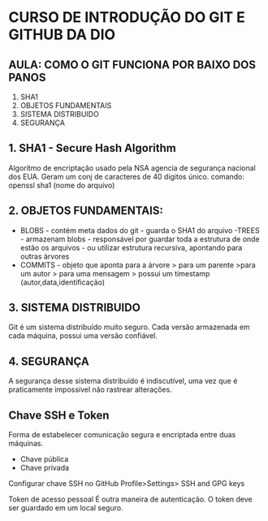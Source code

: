 # CURSO DE INTRODUÇÃO DO GIT E GITHUB DA DIO

## AULA: COMO O GIT FUNCIONA POR BAIXO DOS PANOS

1. SHA1
2. OBJETOS FUNDAMENTAIS
3. SISTEMA DISTRIBUIDO
4. SEGURANÇA
###
## 1. SHA1 - Secure Hash Algorithm
Algoritmo de encriptação usado pela NSA agencia de segurança nacional dos EUA. Geram um conj de caracteres de 40 digitos único.
comando:
openssl sha1 (nome do arquivo)

## 2. OBJETOS FUNDAMENTAIS:
- BLOBS - contém meta dados do git - guarda o SHA1 do arquivo
-TREES - armazenam blobs - responsável por guardar toda a estrutura de onde estão os arquivos - ou utilizar estrutura recursiva, apontando para outras árvores 
- COMMITS - objeto que aponta para a árvore > para um parente >para um autor > para uma mensagem > possui um timestamp (autor,data,identificação)

## 3. SISTEMA DISTRIBUIDO
Git é um sistema distribuído muito seguro. Cada versão armazenada em cada máquina, possui uma versão confiável.

## 4. SEGURANÇA
A segurança desse sistema distribuído é indiscutível, uma vez que é praticamente impossível não rastrear alterações.



## Chave SSH e Token
Forma de estabelecer comunicação segura e encriptada entre duas máquinas.
- Chave pública
- Chave privada

Configurar chave SSH no GitHub
Profile>Settings> SSH and GPG keys

Token de acesso pessoal
É outra maneira de autenticação. O token deve ser guardado em um local seguro.